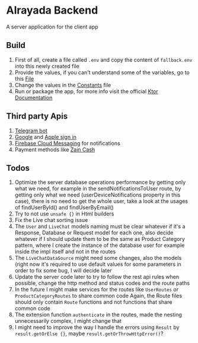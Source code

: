 # Alrayada Backend

A server application for the client app

## Build

1. First of all, create a file called `.env` and copy the content of `fallback.env` into this newly created file
2. Provide the values, if you can't understand some of the variables, go to
   this [File](./src/main/kotlin/net/freshplatform/utils/EnvironmentVariablesUtils.kt)
3. Change the values in the [Constants](./src/main/kotlin/net/freshplatform/Constants.kt) file
4. Run or package the app, for more info visit the official [Ktor Documentation](https://ktor.io/docs/)

## Third party Apis

1. [Telegram bot](https://core.telegram.org/bots/api)
2. [Google](https://developers.google.com/identity/sign-in/ios/backend-auth) and [Apple sign in](https://developer.apple.com/sign-in-with-apple/get-started/)
3. [Firebase Cloud Messaging](https://firebase.google.com/docs/cloud-messaging) for notifications
4. Payment methods like [Zain Cash](https://docs.zaincash.iq)

## Todos

<!-- TODO: Finish all the todos -->

1. Optimize the server database operations performance by getting only what we need, for example in the
   sendNotificationsToUser
   route, by getting only what we need (userDeviceNotifications property in this case), there is no need to get the
   whole user, take a look
   at the usages of findUserById() and findUserByEmail()
2. Try to not use `unsafe {}` in Html builders
3. Fix the Live chat sorting issue
4. The `User` and `LiveChat` models naming must be clear whatever if it's a Response, Database or Request model for each
   one, also decide whatever if I should update them to be the same as Product Category pattern, where I create
   the instance of the database user for example inside the impl itself and not in the routes
5. The `LiveChatDataSource` might need some changes, also the models (right now it's required to use default values 
for some parameters in order to fix some bug, I will decide later
6. Update the server code later to try to follow the rest api rules when possible, change the http method and status codes
and the route paths
7. In the future I might make services for the routes like `UserRoutes` or `ProductCategoryRoutes` to share common code
Again, the Route files should only contain `Route` functions and not functions that share common code
8. The extension function `authenticate` in the routes, made the nesting unnecessarily complex, I might change that
9. I might need to improve the way I handle the errors using `Result` by `result.getOrElse {}`, maybe `result.getOrThrowHttpError()`?